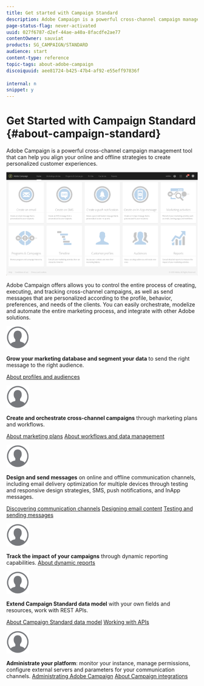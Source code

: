 ```yaml
---
title: Get started with Campaign Standard
description: Adobe Campaign is a powerful cross-channel campaign management tool that can help you align your online and offline strategies to create personalized customer experiences.
page-status-flag: never-activated
uuid: 027f6787-d2ef-44ae-a40a-8facdfe2ae77
contentOwner: sauviat
products: SG_CAMPAIGN/STANDARD
audience: start
content-type: reference
topic-tags: about-adobe-campaign
discoiquuid: aee81724-b425-47b4-af92-e55eff97836f

internal: n
snippet: y
---
```


# Get Started with Campaign Standard {#about-campaign-standard}

Adobe Campaign is a powerful cross-channel campaign management tool that can help you align your online and offline strategies to create personalized customer experiences.

![](assets/overview_home_page.png)

Adobe Campaign offers allows you to control the entire process of creating, executing, and tracking cross-channel campaigns, as well as send messages that are personalized according to the profile, behavior, preferences, and needs of the clients. You can easily orchestrate, modelize and automate the entire marketing process, and integrate with other Adobe solutions.

<img width="60px" alt="conditions" src="assets/icon_profile.svg"/>

**Grow your marketing database and segment your data** to send the right message to the right audience.

[About profiles and audiences](../../audiences/using/about-profiles-and-audiences.md)

<img width="60px" alt="conditions" src="assets/icon_profile.svg"/>

**Create and orchestrate cross-channel campaigns** through marketing plans and workflows.

[About marketing plans](../../start/using/programs-and-campaigns.md)
[About workflows and data management](../../automating/using/workflow-data-and-processes.md)

<img width="60px" alt="conditions" src="assets/icon_profile.svg"/>

**Design and send messages** on online and offline communication channels, including email delivery optimization for multiple devices through testing and responsive design strategies, SMS, push notifications, and InApp messages.

[Discovering communication channels](../../channels/using/discovering-communication-channels.md)
[Designing email content](../..help/designing/using/designing-content-in-adobe-campaign.md)
[Testing and sending messages](../../sending/using/about-sending-messages-with-campaign.md)

<img width="60px" alt="conditions" src="assets/icon_profile.svg"/>

**Track the impact of your campaigns** through dynamic reporting capabilities.
[About dynamic reports](../../reporting/using/about-dynamic-reports.md)

<img width="60px" alt="conditions" src="assets/icon_profile.svg"/>

**Extend Campaign Standard data model** with your own fields and resources, work with REST APIs.

[About Campaign Standard data model](../../developing/using/data-model-concepts.md)
[Working with APIs](../../api/using/about-campaign-standard-apis.md)

<img width="60px" alt="conditions" src="assets/icon_profile.svg"/>

**Administrate your platform**: monitor your instance, manage permissions, configure external servers and parameters for your communication channels.
[Administrating Adobe Campaign](../../administration/using/about-administrating-adobe-campaign.md)
[About Campaign integrations](../../integrating/using/about-campaign-integrations.md)
